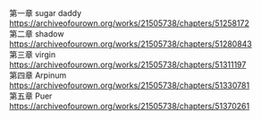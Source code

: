第一章 sugar daddy https://archiveofourown.org/works/21505738/chapters/51258172                                                     
第二章 shadow https://archiveofourown.org/works/21505738/chapters/51280843                                                                
第三章 virgin https://archiveofourown.org/works/21505738/chapters/51311197                                                               
第四章 Arpinum https://archiveofourown.org/works/21505738/chapters/51330781                                                               
第五章 Puer https://archiveofourown.org/works/21505738/chapters/51370261
